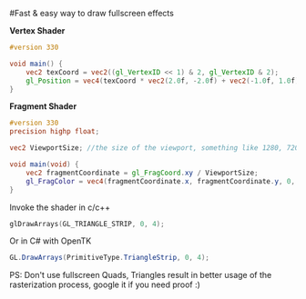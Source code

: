 #Fast & easy way to draw fullscreen effects

__Vertex Shader__
```glsl
#version 330

void main() {
    vec2 texCoord = vec2((gl_VertexID << 1) & 2, gl_VertexID & 2);
    gl_Position = vec4(texCoord * vec2(2.0f, -2.0f) + vec2(-1.0f, 1.0f), 0.0f, 1.0f);
}
```
__Fragment Shader__
```glsl
#version 330
precision highp float;

vec2 ViewportSize; //the size of the viewport, something like 1280, 720

void main(void) {
    vec2 fragmentCoordinate = gl_FragCoord.xy / ViewportSize;
    gl_FragColor = vec4(fragmentCoordinate.x, fragmentCoordinate.y, 0, 1);
}
```
Invoke the shader in c/c++
```c
glDrawArrays(GL_TRIANGLE_STRIP, 0, 4);
```
Or in C# with OpenTK
```csharp
GL.DrawArrays(PrimitiveType.TriangleStrip, 0, 4);
```

PS: Don't use fullscreen Quads, Triangles result in better usage of the rasterization process, google it if you need proof :)